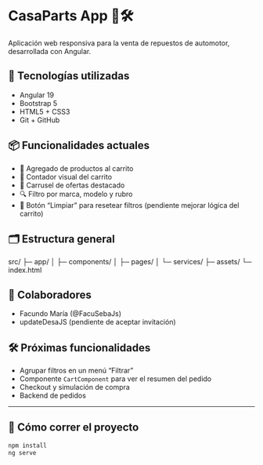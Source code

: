 # CasaParts App 🚗🛠️

Aplicación web responsiva para la venta de repuestos de automotor, desarrollada con Angular.

## 🔧 Tecnologías utilizadas

- Angular 19
- Bootstrap 5
- HTML5 + CSS3
- Git + GitHub

## 📦 Funcionalidades actuales

- 🛒 Agregado de productos al carrito
- 🔄 Contador visual del carrito
- 🎠 Carrusel de ofertas destacado
- 🔍 Filtro por marca, modelo y rubro
- 🧹 Botón “Limpiar” para resetear filtros (pendiente mejorar lógica del carrito)

## 🗂️ Estructura general

src/
├─ app/
│ ├─ components/
│ ├─ pages/
│ └─ services/
├─ assets/
└─ index.html

## 👥 Colaboradores

- Facundo María (@FacuSebaJs)
- updateDesaJS (pendiente de aceptar invitación)

## 🛠️ Próximas funcionalidades

- Agrupar filtros en un menú “Filtrar”
- Componente `CartComponent` para ver el resumen del pedido
- Checkout y simulación de compra
- Backend de pedidos

---

## 🚀 Cómo correr el proyecto

```bash
npm install
ng serve
